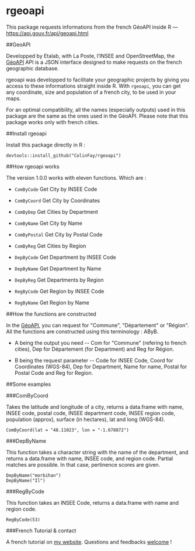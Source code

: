 # rgeoapi
This package requests informations from the french GéoAPI inside R — https://api.gouv.fr/api/geoapi.html

##GeoAPI 

Developped by Etalab, with La Poste, l’INSEE and OpenStreetMap, the [GéoAPI](https://api.gouv.fr/api/geoapi.html) API is a JSON interface designed to make requests on the french geographic database.

rgeoapi was developped to facilitate your geographic projects by giving you access to these informations straight inside R. With `rgeoapi`, you can get any coordinate, size and population of a french city, to be used in your maps. 

For an optimal compatibility, all the names (especially outputs) used in this package are the same as the ones used in the GéoAPI. Please note that this package works only with french cities.

##Install rgeoapi

Install this package directly in R : 

```{r}
devtools::install_github("ColinFay/rgeoapi")
```

##How rgeoapi works

The version 1.0.0 works with eleven functions. Which are :  

* `ComByCode` Get City by INSEE Code

* `ComByCoord` Get City by Coordinates

* `ComByDep` Get Cities by Department

* `ComByName` Get City by Name

* `ComByPostal` Get City by Postal Code

* `ComByReg` Get Cities by Region

* `DepByCode` Get Department by INSEE Code

* `DepByName` Get Department by Name

* `DepByReg` Get Departments by Region

* `RegByCode` Get Region by INSEE Code

* `RegByName` Get Region by Name

##How the functions are constructed

In the [GéoAPI](https://api.gouv.fr/api/geoapi.html), you can request for "Commune", "Département" or "Région". 
All the functions are constructed using this terminology : AByB.

* A being the output you need -- Com for "Commune" (refering to french cities), Dep for Département (for Department) and Reg for Région. 

* B being the request parameter -- Code for INSEE Code, Coord for Coordinates (WGS-84), Dep for Department, Name for name, Postal for Postal Code and Reg for Region.

##Some examples 

###ComByCoord 

Takes the latitude and longitude of a city, returns a data.frame with name, INSEE code, postal code, INSEE department code, INSEE region code, population (approx), surface (in hectares), lat and long (WGS-84).

```{r}
ComByCoord(lat = "48.11023", lon = "-1.678872") 
```

###DepByName 

This function takes a character string with the name of the department, and returns a data.frame with name, INSEE code, and region code. Partial matches are possible. In that case, pertinence scores are given.

```{r}
DepByName("morbihan")
DepByName("Il")
```

###RegByCode

This function takes an INSEE Code, returns a data.frame with name and region code.

```{r}
RegByCode(53)
```

###French Tutorial & contact

A french tutorial on [my website](http://colinfay.me/rgeoapi-v1/).
Questions and feedbacks [welcome](mailto:contact@colinfay.me) !
